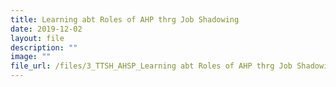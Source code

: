 ```yaml
---
title: Learning abt Roles of AHP thrg Job Shadowing
date: 2019-12-02
layout: file
description: ""
image: ""
file_url: /files/3_TTSH_AHSP_Learning abt Roles of AHP thrg Job Shadowing-combine.pdf
---
```

